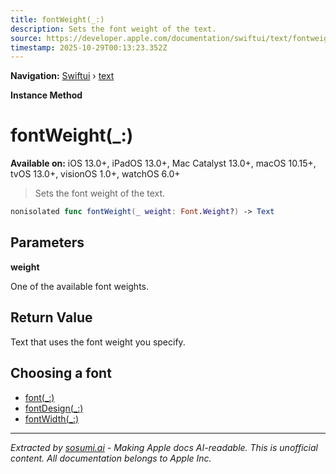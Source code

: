```yaml
---
title: fontWeight(_:)
description: Sets the font weight of the text.
source: https://developer.apple.com/documentation/swiftui/text/fontweight(_:)
timestamp: 2025-10-29T00:13:23.352Z
---
```


**Navigation:** [Swiftui](/documentation/swiftui) › [text](/documentation/swiftui/text)

**Instance Method**

# fontWeight(_:)

**Available on:** iOS 13.0+, iPadOS 13.0+, Mac Catalyst 13.0+, macOS 10.15+, tvOS 13.0+, visionOS 1.0+, watchOS 6.0+

> Sets the font weight of the text.

```swift
nonisolated func fontWeight(_ weight: Font.Weight?) -> Text
```

## Parameters

**weight**

One of the available font weights.



## Return Value

Text that uses the font weight you specify.

## Choosing a font

- [font(_:)](/documentation/swiftui/text/font(_:))
- [fontDesign(_:)](/documentation/swiftui/text/fontdesign(_:))
- [fontWidth(_:)](/documentation/swiftui/text/fontwidth(_:))

---

*Extracted by [sosumi.ai](https://sosumi.ai) - Making Apple docs AI-readable.*
*This is unofficial content. All documentation belongs to Apple Inc.*

